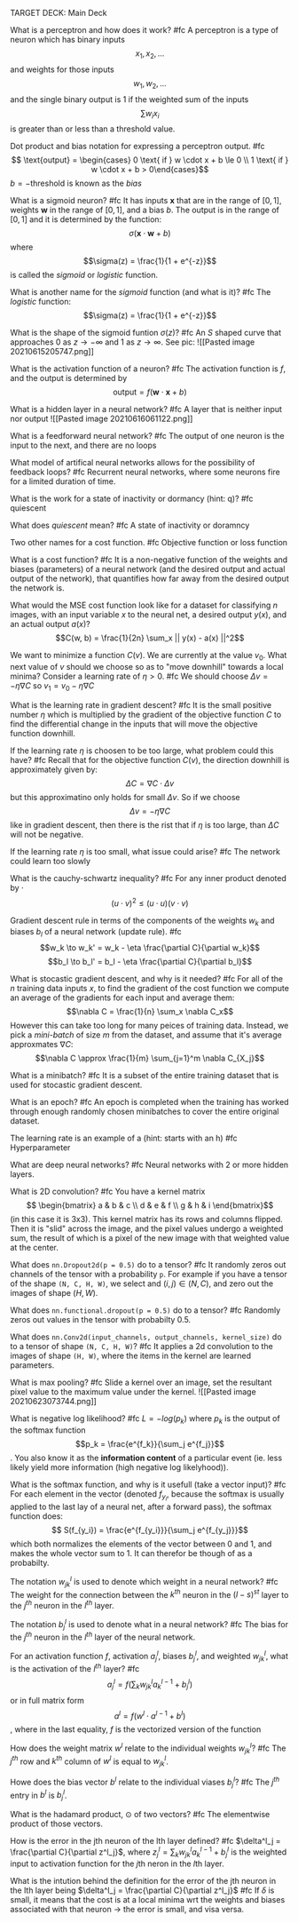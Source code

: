 TARGET DECK: Main Deck

What is a perceptron and how does it work? #fc 
A perceptron is a type of neuron which has binary inputs
$$ x_1, x_2, ... $$
and weights for those inputs
$$w_1, w_2, ... $$
and the single binary output is 1 if the weighted sum of the inputs 
$$\sum w_i x_i$$ 
is greater than or less than a threshold value. 
<!--ID: 1623804721333-->



Dot product and bias notation for expressing a perceptron output. #fc 
$$ \text{output} = \begin{cases} 0 \text{ if } w \cdot x + b \le 0 
					\\ 1 \text{ if } w \cdot x + b > 0\end{cases}$$
$b = -\text{threshold}$ is known as the *bias*
<!--ID: 1623804721365-->


What is a sigmoid neuron? #fc 
It has inputs $\mathbf x$ that are in the range of $[0,1]$, weights $\mathbf w$ in the range of $[0, 1]$, and a bias $b$. The output is in the range of $[0,1]$ and it is determined by the function:
$$\sigma(\mathbf x \cdot \mathbf w + b)$$
where 
$$\sigma(z) = \frac{1}{1 + e^{-z}}$$
is called the *sigmoid* or *logistic* function.
<!--ID: 1623804721370-->


What is another name for the *sigmoid* function (and what is it)? #fc 
The *logistic* function:
$$\sigma(z) = \frac{1}{1 + e^{-z}}$$
<!--ID: 1623804721373-->

What is the shape of the sigmoid funtion $\sigma(z)$? #fc 
An *S* shaped curve that approaches 0 as $z \to -\infty$ and 1 as $z \to \infty$. See pic: 
![[Pasted image 20210615205747.png]]
<!--ID: 1623805453632-->


What is the activation function of a neuron? #fc 
The activation function is $f$, and the output is determined by
$$\text{output} = f(\mathbf w \cdot \mathbf x + b)$$
<!--ID: 1623805453666-->


What is a hidden layer in a neural network? #fc 
A layer that is neither input nor output
![[Pasted image 20210616061122.png]]
<!--ID: 1623840858390-->



What is a feedforward neural network? #fc 
The output of one neuron is the input to the next, and there are no loops
<!--ID: 1623840858420-->



What model of artifical neural networks allows for the possibility of feedback loops? #fc 
Recurrent neural networks, where some neurons fire for a limited duration of time.
<!--ID: 1623840858425-->


What is the work for a state of inactivity or dormancy (hint: q)? #fc 
quiescent
<!--ID: 1623840858430-->


What does *quiescent* mean? #fc 
A state of inactivity or doramncy 
<!--ID: 1623840858434-->


Two other names for a cost function. #fc 
Objective function or loss function
<!--ID: 1623840858439-->


What is a cost function? #fc 
It is a non-negative function of the weights and biases (parameters) of a neural network (and the desired output and actual output of the network), that quantifies how far away from the desired output the network is.
<!--ID: 1623840858443-->


What would the MSE cost function look like for a dataset for classifying $n$ images, with an input variable $x$ to the neural net, a desired output $y(x)$, and an actual output $a(x)$?
$$C(w, b) = \frac{1}{2n} \sum_x || y(x) - a(x) ||^2$$

We want to minimize a function $C(v)$. We are currently at the value $v_0$. What next value of $v$ should we choose so as to "move downhill" towards a local minima? Consider a learning rate of $\eta > 0$. #fc 
We should choose $\Delta v = -\eta \nabla C$ so $v_1 = v_0 - \eta \nabla C$
<!--ID: 1623840858448-->


What is the learning rate in gradient descent? #fc 
It is the small positive number $\eta$ which is multiplied by the gradient of the objective function $C$ to find the differential change in the inputs that will move the objective function downhill.
<!--ID: 1623840858451-->


If the learning rate $\eta$ is choosen to be too large, what problem could this have? #fc 
Recall that for the objective function $C(v)$, the direction downhill is approximately given by:
$$\Delta C = \nabla C \cdot \Delta v$$
but this approximatino only holds for small $\Delta v$. So if we choose
$$\Delta v = -\eta \nabla C$$
like in gradient descent, then there is the rist that if $\eta$ is too large, than $\Delta C$ will not be negative. 
<!--ID: 1623841396444-->


If the learning rate $\eta$ is too small, what issue could arise? #fc 
The network could learn too slowly
<!--ID: 1623841396494-->


What is the cauchy-schwartz inequality? #fc 
For any inner product denoted by $\cdot$
$$(u \cdot v)^2 \le (u \cdot u)(v \cdot v)$$
<!--ID: 1623842900216-->


Gradient descent rule in terms of the components of the weights $w_k$ and biases $b_l$ of a neural network (update rule). #fc
$$w_k \to w_k' = w_k - \eta \frac{\partial C}{\partial w_k}$$
$$b_l \to b_l' = b_l - \eta \frac{\partial C}{\partial b_l}$$
<!--ID: 1623842900256-->


What is stocastic gradient descent, and why is it needed? #fc 
For all of the $n$ training data inputs $x$, to find the gradient of the cost function we compute an average of the gradients for each input and average them:
$$\nabla C = \frac{1}{n} \sum_x \nabla C_x$$
However this can take too long for many peices of training data. Instead, we pick a *mini-batch* of size $m$ from the dataset, and assume that it's average approxmates $\nabla C$:
$$\nabla C \approx \frac{1}{m}	\sum_{j=1}^m \nabla C_{X_j}$$
<!--ID: 1623842900262-->


What is a minibatch? #fc 
It is a subset of the entire training dataset that is used for stocastic gradient descent.
<!--ID: 1623842900265-->


What is an epoch? #fc 
An epoch is completed when the training has worked through enough randomly chosen minibatches to cover the entire original dataset.
<!--ID: 1623842900268-->


The learning rate is an example of a (hint: starts with an h) #fc 
Hyperparameter
<!--ID: 1623890340685-->


What are deep neural networks? #fc 
Neural networks with 2 or more hidden layers.
<!--ID: 1623890340718-->

What is 2D convolution? #fc 
You have a kernel matrix
$$ \begin{bmatrix} a & b & c \\
d & e & f \\
g & h & i
\end{bmatrix}$$
(in this case it is 3x3). This kernel matrix has its rows and columns flipped. Then it is "slid" across the image, and the pixel values undergo a weighted sum, the result of which is a pixel of the new image with that weighted value at the center. 
<!--ID: 1624447191503-->

What does `nn.Dropout2d(p = 0.5)` do to a tensor? #fc 
It randomly zeros out channels of the tensor with a probability `p`. For example if you have a tensor of the shape `(N, C, H, W)`, we select and $(i,j) \in (N,C)$, and zero out the images of shape $(H,W)$.
<!--ID: 1624448011553-->


What does `nn.functional.dropout(p = 0.5)` do to a tensor? #fc 
Randomly zeros out values in the tensor with probabilty $0.5$. 
<!--ID: 1624448011595-->

What does `nn.Conv2d(input_channels, output_channels, kernel_size)` do to a tensor of shape `(N, C, H, W)`? #fc 
It applies a 2d convolution to the images of shape `(H, W)`, where the items in the kernel are learned parameters.
<!--ID: 1624449172127-->


What is max pooling? #fc 
Slide a kernel over an image, set the resultant pixel value to the maximum value under the kernel. 
![[Pasted image 20210623073744.png]]
<!--ID: 1624449172162-->


What is negative log likelihood? #fc 
$L = -log(p_k)$ where $p_k$ is the output of the softmax function
$$p_k = \frac{e^{f_k}}{\sum_j e^{f_j}}$$.
You also know it as the **information content** of a particular event (ie. less likely yield more information (high negative log likelyhood)).
<!--ID: 1624449172165-->



What is the softmax function, and why is it usefull (take a vector input)? #fc
For each element in the vector (denoted $f_{y_i}$, because the softmax is usually applied to the last lay of a neural net, after a forward pass), the softmax function does:
$$ S(f_{y_i}) = \frac{e^{f_{y_i}}}{\sum_j e^{f_{y_j}}}$$
which both normalizes the elements of the vector between 0 and 1, and makes the whole vector sum to 1. It can therefor be though of as a probabilty. 
<!--ID: 1624449172168-->

The notation $w^l_{jk}$ is used to denote which weight in a neural network? #fc 
The weight for the connection between the $k^{th}$ neuron in the $(l-s)^{st}$ layer to the $j^{th}$ neuron in the $l^{th}$ layer.
<!--ID: 1624452589052-->


The notation $b^l_j$ is used to denote what in a neural network? #fc 
The bias for the $j^{th}$ neuron in the $l^{th}$ layer of the neural network.
<!--ID: 1624452589089-->

For an activation function $f$, activation $a_j^l$, biases $b^l_j$, and weighted $w^l_{jk}$, what is the activation of the $l^{th}$ layer? #fc
$$a_j^l = f(\sum_k w^l_{jk} a^{l-1}_k + b^l_j)$$
or in full matrix form
$$a^l= f(w^l \cdot a^{l-1} + b^l)$$, where in the last equality, $f$ is the vectorized version of the function
<!--ID: 1624452999801-->


How does the weight matrix $w^l$ relate to the individual weights $w^l_{jk}$? #fc 
The $j^{th}$ row and $k^{th}$ column of $w^l$ is equal to $w^l_{jk}$.
<!--ID: 1624452999866-->


Howe does the bias vector $b^l$ relate to the individual viases $b^l_j$? #fc 
The $j^{th}$ entry in $b^l$ is $b^l_j$.
<!--ID: 1624452999869-->


What is the hadamard product, $\odot$ of two vectors? #fc 
The elementwise product of those vectors.
<!--ID: 1624498096051-->


How is the error in the jth neuron of the lth layer defined? #fc 
$\delta^l_j = \frac{\partial C}{\partial z^l_j}$, where $z^l_j = \sum_k w^l_{jk} a^{l-1}_k + b^l_j$  is the weighted input to activation function for the $j$th neron in the $l$th layer.
<!--ID: 1624498096083-->


What is the intution behind the definition for the error of the jth neuron in the lth layer being $\delta^l_j = \frac{\partial C}{\partial z^l_j}$ #fc 
If $\delta$ is small, it means that the cost is at a local minima wrt the weights and biases associated with that neuron -> the error is small, and visa versa.
<!--ID: 1624498096089-->







